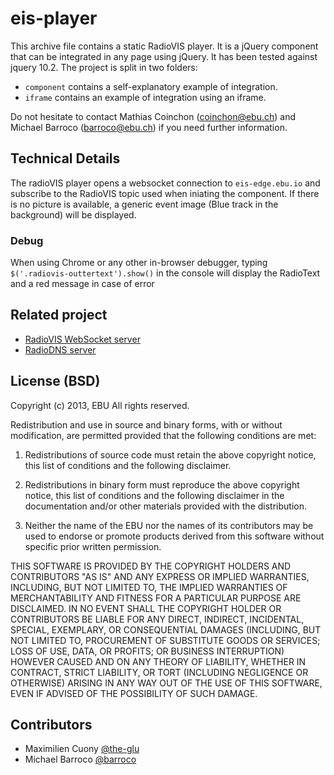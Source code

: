 eis-player
==========

This archive file contains a static RadioVIS player. It is a jQuery component that can be integrated in any page using jQuery.
It has been tested against jquery 10.2. The project is split in two folders:

* `component` contains a self-explanatory example of integration.
* `iframe` contains an example of integration using an iframe.

Do not hesitate to contact Mathias Coinchon (coinchon@ebu.ch) and Michael Barroco (barroco@ebu.ch) if you need further information.

## Technical Details
The radioVIS player opens a websocket connection to `eis-edge.ebu.io` and subscribe to the RadioVIS topic used when iniating the component.
If there is no picture is available, a generic event image (Blue track in the background) will be displayed.

### Debug

When using Chrome or any other in-browser debugger, typing `$('.radiovis-outtertext').show()` in the console will display the RadioText and a red message in case of error


## Related project

* [RadioVIS WebSocket server](https://github.com/ebu/radiovis-html5player)
* [RadioDNS server](https://github.com/ebu/radiodns-plugit)


## License (BSD)

Copyright (c) 2013, EBU
All rights reserved.

Redistribution and use in source and binary forms, with or without modification, are permitted provided that the following conditions are met:

1. Redistributions of source code must retain the above copyright notice, this list of conditions and the following disclaimer.

2. Redistributions in binary form must reproduce the above copyright notice, this list of conditions and the following disclaimer in the documentation and/or other materials provided with the distribution.

3. Neither the name of the EBU nor the names of its contributors may be used to endorse or promote products derived from this software without specific prior written permission.

THIS SOFTWARE IS PROVIDED BY THE COPYRIGHT HOLDERS AND CONTRIBUTORS "AS IS" AND ANY EXPRESS OR IMPLIED WARRANTIES, INCLUDING, BUT NOT LIMITED TO, THE IMPLIED WARRANTIES OF MERCHANTABILITY AND FITNESS FOR A PARTICULAR PURPOSE ARE DISCLAIMED. IN NO EVENT SHALL THE COPYRIGHT HOLDER OR CONTRIBUTORS BE LIABLE FOR ANY DIRECT, INDIRECT, INCIDENTAL, SPECIAL, EXEMPLARY, OR CONSEQUENTIAL DAMAGES (INCLUDING, BUT NOT LIMITED TO, PROCUREMENT OF SUBSTITUTE GOODS OR SERVICES; LOSS OF USE, DATA, OR PROFITS; OR BUSINESS INTERRUPTION) HOWEVER CAUSED AND ON ANY THEORY OF LIABILITY, WHETHER IN CONTRACT, STRICT LIABILITY, OR TORT (INCLUDING NEGLIGENCE OR OTHERWISE) ARISING IN ANY WAY OUT OF THE USE OF THIS SOFTWARE, EVEN IF ADVISED OF THE POSSIBILITY OF SUCH DAMAGE.


## Contributors

* Maximilien Cuony [@the-glu](https://github.com/the-glu)
* Michael Barroco [@barroco](https://github.com/barroco)
